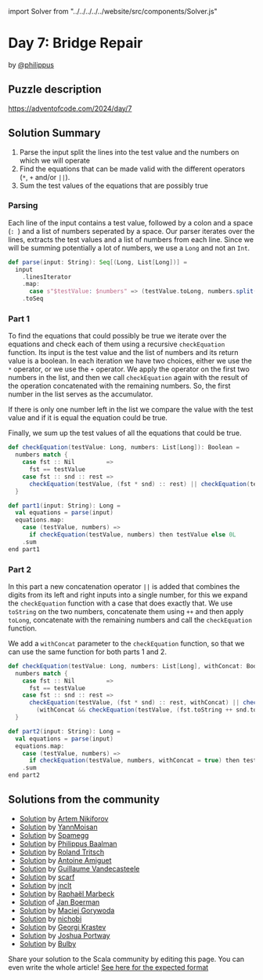 import Solver from "../../../../../website/src/components/Solver.js"

# Day 7: Bridge Repair

by [@philippus](https://github.com/philippus)

## Puzzle description

https://adventofcode.com/2024/day/7

## Solution Summary

1. Parse the input split the lines into the test value and the numbers on which we will operate
2. Find the equations that can be made valid with the different operators (`*`, `+` and/or `||`).
3. Sum the test values of the equations that are possibly true

### Parsing

Each line of the input contains a test value, followed by a colon and a space (`: `) and a list of numbers seperated by
a space. Our parser iterates over the lines, extracts the test values and a list of numbers from each line.
Since we will be summing potentially a lot of numbers, we use a `Long` and not an `Int`.

```scala
def parse(input: String): Seq[(Long, List[Long])] =
  input
    .linesIterator
    .map:
      case s"$testValue: $numbers" => (testValue.toLong, numbers.split(" ").map(_.toLong).toList)
    .toSeq
```

### Part 1
To find the equations that could possibly be true we iterate over the equations and check each of them using a recursive
`checkEquation` function. Its input is the test value and the list of numbers and its return value is a boolean.
In each iteration we have two choices, either we use the `*` operator, or we use the `+` operator.
We apply the operator on the first two numbers in the list, and then we call `checkEquation` again with the result of the
operation concatenated with the remaining numbers. So, the first number in the list serves as the accumulator.

If there is only one number left in the list we compare the value with the test value and if it is equal the equation
could be true.

Finally, we sum up the test values of all the equations that could be true.

```scala
def checkEquation(testValue: Long, numbers: List[Long]): Boolean =
  numbers match {
    case fst :: Nil         =>
      fst == testValue
    case fst :: snd :: rest =>
      checkEquation(testValue, (fst * snd) :: rest) || checkEquation(testValue, (fst + snd) :: rest)
  }

def part1(input: String): Long =
  val equations = parse(input)
  equations.map:
    case (testValue, numbers) =>
      if checkEquation(testValue, numbers) then testValue else 0L
    .sum
end part1
```

### Part 2
In this part a new concatenation operator `||` is added that combines the digits from its left and right inputs into a
single number, for this we expand the `checkEquation` function with a case that does exactly that. We use `toString` on
the two numbers, concatenate them using `++` and then apply `toLong`, concatenate with the remaining numbers and call
the `checkEquation` function.

We add a `withConcat` parameter to the `checkEquation` function, so that we can use the same function for both parts 1
and 2.

```scala
def checkEquation(testValue: Long, numbers: List[Long], withConcat: Boolean = false): Boolean =
  numbers match {
    case fst :: Nil         =>
      fst == testValue
    case fst :: snd :: rest =>
      checkEquation(testValue, (fst * snd) :: rest, withConcat) || checkEquation(testValue, (fst + snd) :: rest, withConcat) ||
        (withConcat && checkEquation(testValue, (fst.toString ++ snd.toString).toLong :: rest, withConcat))
  }

def part2(input: String): Long =
  val equations = parse(input)
  equations.map:
    case (testValue, numbers) =>
      if checkEquation(testValue, numbers, withConcat = true) then testValue else 0L
    .sum
end part2
```

## Solutions from the community

- [Solution](https://github.com/nikiforo/aoc24/blob/main/src/main/scala/io/github/nikiforo/aoc24/D7T2.scala) by [Artem Nikiforov](https://github.com/nikiforo)
- [Solution](https://github.com/YannMoisan/advent-of-code/blob/master/2024/src/main/scala/Day7.scala) by [YannMoisan](https://github.com/YannMoisan)
- [Solution](https://github.com/spamegg1/aoc/blob/master/2024/07/07.worksheet.sc#L82) by [Spamegg](https://github.com/spamegg1/)
- [Solution](https://github.com/Philippus/adventofcode/blob/main/src/main/scala/adventofcode2024/Day07.scala) by [Philippus Baalman](https://github.com/philippus)
- [Solution](https://github.com/rolandtritsch/scala3-aoc-2024/blob/trunk/src/aoc2024/Day07.scala) by [Roland Tritsch](https://github.com/rolandtritsch)
- [Solution](https://github.com/aamiguet/advent-2024/blob/main/src/main/scala/ch/aamiguet/advent2024/Day7.scala) by [Antoine Amiguet](https://github.com/aamiguet)
- [Solution](https://github.com/guycastle/advent_of_code/blob/main/src/main/scala/aoc2024/day07/DaySeven.scala) by [Guillaume Vandecasteele](https://github.com/guycastle)
- [Solution](https://github.com/scarf005/aoc-scala/blob/main/2024/day07.scala) by [scarf](https://github.com/scarf005)
- [Solution](https://github.com/jnclt/adventofcode2024/blob/main/day07/bridge-repair.sc) by [jnclt](https://github.com/jnclt)
- [Solution](https://github.com/rmarbeck/advent2024/blob/main/day7/src/main/scala/Solution.scala) by [Raphaël Marbeck](https://github.com/rmarbeck)
- [Solution](https://github.com/Jannyboy11/AdventOfCode2024/blob/master/src/main/scala/day07/Day07.scala) of [Jan Boerman](https://x.com/JanBoerman95)
- [Solution](https://github.com/makingthematrix/AdventOfCode2024/blob/main/src/main/scala/io/github/makingthematrix/AdventofCode2024/DaySeven.scala) by [Maciej Gorywoda](https://github.com/makingthematrix)
- [Solution](https://github.com/nichobi/advent-of-code-2024/blob/main/07/solution.scala) by [nichobi](https://github.com/nichobi)
- [Solution](https://github.com/profunctor-optics/advent-2024/blob/main/src/main/scala/advent2024/Day07.scala) by [Georgi Krastev](https://github.com/joroKr21)
- [Solution](https://github.com/jportway/advent2024/blob/master/src/main/scala/Day7.scala) by [Joshua Portway](https://github.com/jportway)
- [Solution](https://github.com/TheDrawingCoder-Gamer/adventofcode2024/blob/master/src/main/scala/day7.sc) by [Bulby](https://github.com/TheDrawingCoder-Gamer)

Share your solution to the Scala community by editing this page.
You can even write the whole article! [See here for the expected format](https://github.com/scalacenter/scala-advent-of-code/discussions/424)
